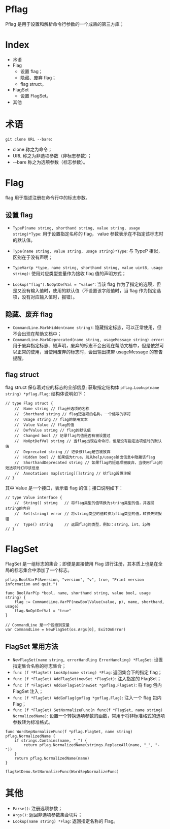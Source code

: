 # Pflag

Pflag 是用于设置和解析命令行参数的一个成熟的第三方库；

# Index
- 术语
- Flag
  - 设置 flag；
  - 隐藏、废弃 flag；
  - flag struct。
- FlagSet
  - 设置 FlagSet。
- 其他


# 术语

`git clone URL --bare`:
  - clone 称之为命令；
  - URL 称之为非选项参数（非标志参数）；
  - --bare 称之为选项参数（标志参数）。

# Flag

flag 用于描述注册在命令行中的标志参数。

## 设置 flag

- `TypeP(name string, shorthand string, value string, usage string)*Type`: 用于设置指定名称的 flag， value 参数表示在不指定该标志时的默认值。
- `Type(name string, value string, usage string)*Type`: 与 TypeP 相似，区别在于没有声明；
- `TypeVar(p *type, name string, shorthand string, value uint8, usage string)`: 使用对应类型变量作为接收 flag 值的声明方式；

- `Lookup("flag").NoOptDefVal = "value"`: 当该 flag 作为了指定的选项，但是又没有输入值时，使用的默认值（不设置该字段值时，当 flag 作为指定选项，没有对应输入值时，报错）。


## 隐藏、废弃 flag

- `CommandLine.MarkHidden(name string)`: 隐藏指定标志，可以正常使用，但不会出现在帮助文档中；
- `CommandLine.MarkDeprecated(name string, usageMessage string) error`:用于废弃指定标志、短声明，废弃的标志不会出现在帮助文档中，但是依然可以正常的使用，当使用废弃的标志时，会出输出携带 usageMessage 的警告提醒。

## flag struct

flag struct 保存着对应的标志的全部信息;
获取指定结构体 `pflag.Lookup(name string) *pflag.Flag`;
结构体说明如下：

```
// type Flag struct {
    // 	Name string // flag长选项的名称
    // 	Shorthand string // flag短选项的名称，一个缩写的字符
    // 	Usage string // flag的使用文本
    // 	Value Value // flag的值
    // 	DefValue string // flag的默认值
    // 	Changed bool // 记录flag的值是否有被设置过
    // 	NoOptDefVal string // 当flag出现在命令行，但是没有指定选项值时的默认值
    // 	Deprecated string // 记录该flag是否被放弃
    // 	Hidden bool // 如果值为true，则从help/usage输出信息中隐藏该flag
    // 	ShorthandDeprecated string // 如果flag的短选项被废弃，当使用flag的短选项时打印该信息
    // 	Annotations map[string][]string // 给flag设置注解
// }
```

其中 Value 是一个接口，表示着 flag 的值；接口说明如下：

```
// type Value interface {
    // 	String() string   // 将flag类型的值转换为string类型的值，并返回string的内容
    // 	Set(string) error // 将string类型的值转换为flag类型的值，转换失败报错
    // 	Type() string     // 返回flag的类型，例如：string、int、ip等
// }
```


# FlagSet

FlagSet 是一组标志的集合；即便是直接使用 Flag 进行注册，其本质上也是在全局的标志集合中添加了一个标志。

```
pflag.BoolVarP(&version, "version", "v", true, "Print version information and quit.")

func BoolVarP(p *bool, name, shorthand string, value bool, usage string) { 
    flag := CommandLine.VarPF(newBoolValue(value, p), name, shorthand, usage) 
    flag.NoOptDefVal = "true"
}

// CommandLine 是一个包级别变量
var CommandLine = NewFlagSet(os.Args[0], ExitOnError)
```

## FlagSet 常用方法

- `NewFlagSet(name string, errorHandling ErrorHandling) *FlagSet`: 设置指定集合名称的标志集合；
- `func (f *FlagSet) LookUp(name string) *Flag`: 返回集合下的指定 flag；
- `func (f *FlagSet) AddFlagSet(newSet *FlagSet)`: 注入指定的 FlagSet；
- `func (f *FlagSet) AddGoFlagSet(newSet *goflag.FlagSet)`: 将 flag 包内 FlagSet 注入；
- `func (f *FlagSet) AddGoFlag(goflag *goflag.Flag)`: 注入一个 flag 包内 Flag；
- `func (f *FlagSet) SetNormalizeFunc(n func(f *FlagSet, name string) NormalizedName)`: 设置一个转换选项参数的函数，常用于将非标准格式的选项参数转为标准格式。
```
func WordSepNormalizeFunc(f *pflag.FlagSet, name string) pflag.NormalizedName {
	if strings.Contains(name, "_") {
		return pflag.NormalizedName(strings.ReplaceAll(name, "_", "-"))
	}
	return pflag.NormalizedName(name)
}

flagSetDemo.SetNormalizeFunc(WordSepNormalizeFunc)
```

# 其他


- `Parse()`: 注册选项参数；
- `Args()`: 返回非选项参数集合切片；
- `Lookup(name string) *Flag`: 返回指定名称的 Flag。